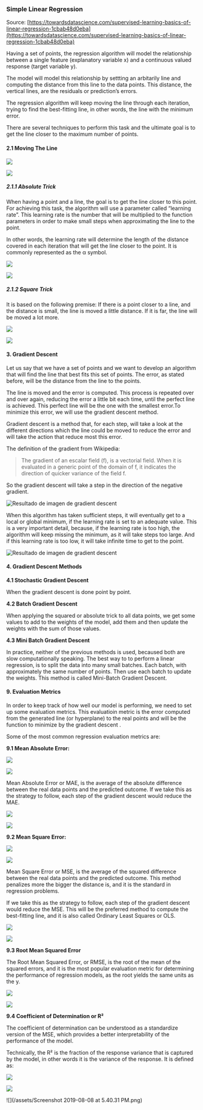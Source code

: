 ### Simple Linear Regression

Source: [https://towardsdatascience.com/supervised-learning-basics-of-linear-regression-1cbab48d0eba](https://towardsdatascience.com/supervised-learning-basics-of-linear-regression-1cbab48d0eba)

Having a set of points, the regression algorithm will model the relationship between a single feature \(explanatory variable x\) and a continuous valued response \(target variable y\).

The model will model this relationship by settting an arbitarily line and computing the distance from this line to the data points. This distance, the vertical lines, are the residuals or prediction’s errors.

The regression algorithm will keep moving the line through each iteration, trying to find the best-fitting line, in other words, the line with the minimum error.

There are several techniques to perform this task and the ultimate goal is to get the line closer to the maximum number of points.

#### **2.1 Moving The Line**

![](https://miro.medium.com/max/60/1*Yl73bpBV41F81Z1IARx8FQ.png?q=20)

![](https://miro.medium.com/max/1060/1*Yl73bpBV41F81Z1IARx8FQ.png)

##### 2.1.1 Absolute Trick

When having a point and a line, the goal is to get the line closer to this point. For achieving this task, the algorithm will use a parameter called “learning rate”. This learning rate is the number that will be multiplied to the function parameters in order to make small steps when approximating the line to the point.

In other words, the learning rate will determine the length of the distance covered in each iteration that will get the line closer to the point. It is commonly represented as the α symbol.

![](https://miro.medium.com/max/60/1*6kupC8Sy6ly5BcFWAenTEQ.png?q=20)

![](https://miro.medium.com/max/516/1*6kupC8Sy6ly5BcFWAenTEQ.png)

##### 2.1.2 Square Trick

It is based on the following premise: If there is a point closer to a line, and the distance is small, the line is moved a little distance. If it is far, the line will be moved a lot more.

![](https://miro.medium.com/max/60/1*wt2dfBichmYiaYd9ptvdlA.png?q=20)

![](https://miro.medium.com/max/794/1*wt2dfBichmYiaYd9ptvdlA.png)

#### **3. Gradient Descent**

Let us say that we have a set of points and we want to develop an algorithm that will find the line that best fits this set of points. The error, as stated before, will be the distance from the line to the points.

The line is moved and the error is computed. This process is repeated over and over again, reducing the error a little bit each time, until the perfect line is achieved. This perfect line will be the one with the smallest error.To minimize this error, we will use the gradient descent method.

Gradient descent is a method that, for each step, will take a look at the different directions which the line could be moved to reduce the error and will take the action that reduce most this error.

The definition of the gradient from Wikipedia:

> The gradient of an escalar field \(f\), is a vectorial field. When it is evaluated in a generic point of the domain of f, it indicates the direction of quicker variance of the field f.

So the gradient descent will take a step in the direction of the negative gradient.

![](https://miro.medium.com/proxy/0*rBQI7uBhBKE8KT-X.png "Resultado de imagen de gradient descent")

When this algorithm has taken sufficient steps, it will eventually get to a local or global minimum, if the learning rate is set to an adequate value. This is a very important detail, because, if the learning rate is too high, the algorithm will keep missing the minimum, as it will take steps too large. And if this learning rate is too low, it will take infinite time to get to the point.

![](https://miro.medium.com/proxy/0*QwE8M4MupSdqA3M4.png "Resultado de imagen de gradient descent")

#### **4. Gradient Descent Methods**

**4.1 Stochastic Gradient Descent**

When the gradient descent is done point by point.

**4.2 Batch Gradient Descent**

When applying the squared or absolute trick to all data points, we get some values to add to the weights of the model, add them and then update the weights with the sum of those values.

**4.3 Mini Batch Gradient Descent**

In practice, neither of the previous methods is used, becaused both are slow computationally speaking. The best way to to perform a linear regression, is to split the data into many small batches. Each batch, with approximately the same number of points. Then use each batch to update the weights. This method is called Mini-Batch Gradient Descent.







####  **9. Evaluation Metrics**

In order to keep track of how well our model is performing, we need to set up some evaluation metrics. This evaluatioin metric is the error computed from the generated line \(or hyperplane\) to the real points and will be the function to minimize by the gradient descent .

Some of the most common regression evaluation metrics are:

**9.1 Mean Absolute Error:**

![](https://miro.medium.com/max/30/1*NQu_7ukauHIiofUKpN1hmQ.png?q=20)

![](https://miro.medium.com/max/535/1*NQu_7ukauHIiofUKpN1hmQ.png)

Mean Absolute Error or MAE, is the average of the absolute difference between the real data points and the predicted outcome. If we take this as the strategy to follow, each step of the gradient descent would reduce the MAE.

![](https://miro.medium.com/max/30/1*fgyZdSNiLbmGZAH_2f5UQw.png?q=20)

![](https://miro.medium.com/max/373/1*fgyZdSNiLbmGZAH_2f5UQw.png)

**9.2 Mean Square Error:**

![](https://miro.medium.com/max/30/1*L9m9c8MIo0fFXZ1MZnxBxA.png?q=20)

![](https://miro.medium.com/max/520/1*L9m9c8MIo0fFXZ1MZnxBxA.png)

Mean Square Error or MSE, is the average of the squared difference between the real data points and the predicted outcome. This method penalizes more the bigger the distance is, and it is the standard in regression problems.

If we take this as the strategy to follow, each step of the gradient descent would reduce the MSE. This will be the preferred method to compute the best-fitting line, and it is also called Ordinary Least Squares or OLS.

![](https://miro.medium.com/max/30/1*4gP8H_1pMpGpGzv5-3NjYg.png?q=20)

![](https://miro.medium.com/max/373/1*4gP8H_1pMpGpGzv5-3NjYg.png)

**9.3 Root Mean Squared Error**

The Root Mean Squared Error, or RMSE, is the root of the mean of the squared errors, and it is the most popular evaluation metric for determining the performance of regression models, as the root yields the same units as the y.

![](https://miro.medium.com/max/30/1*zlL2nNjWznwrToDAnInt3Q.png?q=20)

![](https://miro.medium.com/max/432/1*zlL2nNjWznwrToDAnInt3Q.png)

**9.4 Coefficient of Determination or R²**

The coefficient of determination can be understood as a standardize version of the MSE, which provides a better interpretability of the performance of the model.

Technically, the R² is the fraction of the response variance that is captured by the model, in other words it is the variance of the response. It is defined as:

![](https://miro.medium.com/max/30/0*_j3Q5--UHQz97P5G.png?q=20)

![](https://miro.medium.com/max/562/0*_j3Q5--UHQz97P5G.png)

![](/assets/Screenshot 2019-08-08 at 5.40.31 PM.png)  




